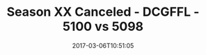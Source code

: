 ---
title: Season XX Canceled - DCGFFL - 5100 vs 5098
teams_score:
- team: 5100
  score:
- team: 5098
  score: 26
mvp: B. Relaford (Olive), B. McFarland (Lime)
game-ball: J. Richards (Olive), S. Howell (Lime)
sportsperson: ''
season: 14
week: 1
date: '2017-03-06T10:51:05'
pageid: season-14-week-1-march-5-2016-5100-vs-5098
---